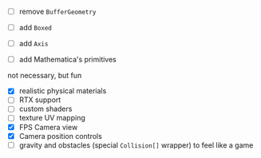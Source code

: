 - [ ] remove `BufferGeometry`
- [ ] add `Boxed`
- [ ] add `Axis`
- [ ] add Mathematica's primitives


not necessary, but fun
- [x] realistic physical materials
- [ ] RTX support
- [ ] custom shaders
- [ ] texture UV mapping
- [x] FPS Camera view
- [x] Camera position controls
- [ ] gravity and obstacles (special `Collision[]` wrapper) to feel like a game
